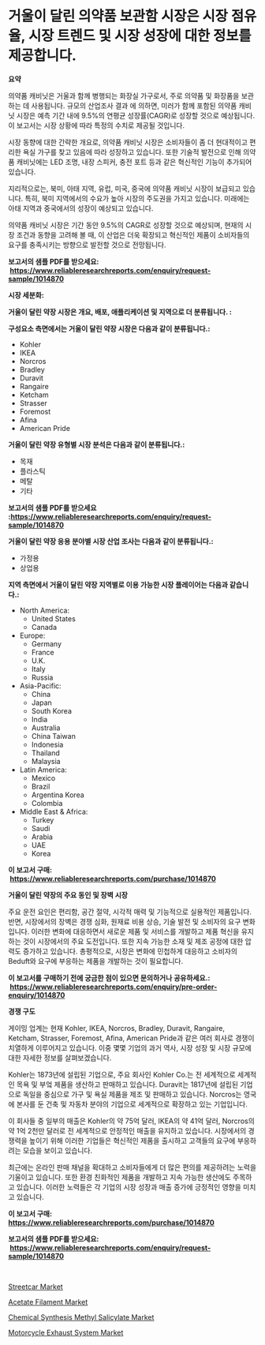 <p><h1>거울이 달린 의약품 보관함 시장은 시장 점유율, 시장 트렌드 및 시장 성장에 대한 정보를 제공합니다.</h1></p><p><strong>요약</strong></p>
<p><p>의약품 캐비닛은 거울과 함께 병행되는 화장실 가구로서, 주로 의약품 및 화장품을 보관하는 데 사용됩니다. 규모의 산업조사 결과 에 의하면, 미러가 함께 포함된 의약품 캐비닛 시장은 예측 기간 내에 9.5%의 연평균 성장률(CAGR)로 성장할 것으로 예상됩니다. 이 보고서는 시장 상황에 따라 특정의 수치로 제공될 것입니다.</p><p>시장 동향에 대한 간략한 개요로, 의약품 캐비닛 시장은 소비자들이 좀 더 현대적이고 편리한 욕실 가구를 찾고 있음에 따라 성장하고 있습니다. 또한 기술적 발전으로 인해 의약품 캐비닛에는 LED 조명, 내장 스피커, 충전 포트 등과 같은 혁신적인 기능이 추가되어 있습니다.</p><p>지리적으로는, 북미, 아태 지역, 유럽, 미국, 중국에 의약품 캐비닛 시장이 보급되고 있습니다. 특히, 북미 지역에서의 수요가 높아 시장의 주도권을 가지고 있습니다. 미래에는 아태 지역과 중국에서의 성장이 예상되고 있습니다.</p><p>의약품 캐비닛 시장은 기간 동안 9.5%의 CAGR로 성장할 것으로 예상되며, 현재의 시장 조건과 동향을 고려해 볼 때, 이 산업은 더욱 확장되고 혁신적인 제품이 소비자들의 요구를 충족시키는 방향으로 발전할 것으로 전망됩니다.</p></p>
<p><strong>보고서의 샘플 PDF를 받으세요: &nbsp;<a href="https://www.reliableresearchreports.com/enquiry/request-sample/1014870">https://www.reliableresearchreports.com/enquiry/request-sample/1014870</a></strong></p>
<p><strong>시장 세분화:</strong></p>
<p><strong> 거울이 달린 약장 시장은 개요, 배포, 애플리케이션 및 지역으로 더 분류됩니다. :</strong></p>
<p><strong>구성요소 측면에서는 거울이 달린 약장 시장은 다음과 같이 분류됩니다.:</strong></p>
<p><ul><li>Kohler</li><li>IKEA</li><li>Norcros</li><li>Bradley</li><li>Duravit</li><li>Rangaire</li><li>Ketcham</li><li>Strasser</li><li>Foremost</li><li>Afina</li><li>American Pride</li></ul></p>
<p><strong> 거울이 달린 약장 유형별 시장 분석은 다음과 같이 분류됩니다.:</strong></p>
<p><ul><li>목재</li><li>플라스틱</li><li>메탈</li><li>기타</li></ul></p>
<p><strong>보고서의 샘플 PDF를 받으세요 :<a href="https://www.reliableresearchreports.com/enquiry/request-sample/1014870">https://www.reliableresearchreports.com/enquiry/request-sample/1014870</a></strong></p>
<p><strong> 거울이 달린 약장 응용 분야별 시장 산업 조사는 다음과 같이 분류됩니다.:</strong></p>
<p><ul><li>가정용</li><li>상업용</li></ul></p>
<p><strong>지역 측면에서 거울이 달린 약장 지역별로 이용 가능한 시장 플레이어는 다음과 같습니다.:</strong></p>
<p><ul>
    <li>
        North America:
        <ul>
            <li>United States</li>
            <li>Canada</li>
        </ul>
    </li>
    <li>
        Europe:
        <ul>
            <li>Germany</li>
            <li>France</li>
            <li>U.K.</li>
            <li>Italy</li>
            <li>Russia</li>
        </ul>
    </li>
    <li>
        Asia-Pacific:
        <ul>
            <li>China</li>
            <li>Japan</li>
            <li>South Korea</li>
            <li>India</li>
            <li>Australia</li>
            <li>China Taiwan</li>
            <li>Indonesia</li>
            <li>Thailand</li>
            <li>Malaysia</li>
        </ul>
    </li>
    <li>
        Latin America:
        <ul>
            <li>Mexico</li>
            <li>Brazil</li>
            <li>Argentina Korea</li>
            <li>Colombia</li>
        </ul>
    </li>
    <li>
        Middle East & Africa:
        <ul>
            <li>Turkey</li>
            <li>Saudi</li>
            <li>Arabia</li>
            <li>UAE</li>
            <li>Korea</li>
        </ul>
    </li>
    </ul></p>
<p><strong>이 보고서 구매: &nbsp;<a href="https://www.reliableresearchreports.com/purchase/1014870">https://www.reliableresearchreports.com/purchase/1014870</a></strong></p>
<p><strong>거울이 달린 약장의 주요 동인 및 장벽 시장</strong></p>
<p><p>주요 운전 요인은 편리함, 공간 절약, 시각적 매력 및 기능적으로 실용적인 제품입니다. 반면, 시장에서의 장벽은 경쟁 심화, 원재료 비용 상승, 기술 발전 및 소비자의 요구 변화입니다. 이러한 변화에 대응하면서 새로운 제품 및 서비스를 개발하고 제품 혁신을 유지하는 것이 시장에서의 주요 도전입니다. 또한 지속 가능한 소재 및 제조 공정에 대한 압력도 증가하고 있습니다. 총평적으로, 시장은 변화에 민첩하게 대응하고 소비자의 Beduft와 요구에 부응하는 제품을 개발하는 것이 필요합니다.</p></p>
<p><strong>이 보고서를 구매하기 전에 궁금한 점이 있으면 문의하거나 공유하세요.: &nbsp;<a href="https://www.reliableresearchreports.com/enquiry/pre-order-enquiry/1014870">https://www.reliableresearchreports.com/enquiry/pre-order-enquiry/1014870</a></strong></p>
<p><strong>경쟁 구도</strong></p>
<p><p>게이밍 업계는 현재 Kohler, IKEA, Norcros, Bradley, Duravit, Rangaire, Ketcham, Strasser, Foremost, Afina, American Pride과 같은 여러 회사로 경쟁이 치열하게 이루어지고 있습니다. 이중 몇몇 기업의 과거 역사, 시장 성장 및 시장 규모에 대한 자세한 정보를 살펴보겠습니다.</p><p>Kohler는 1873년에 설립된 기업으로, 주요 회사인 Kohler Co.는 전 세계적으로 세계적인 목욕 및 부엌 제품을 생산하고 판매하고 있습니다. Duravit는 1817년에 설립된 기업으로 독일을 중심으로 가구 및 욕실 제품을 제조 및 판매하고 있습니다. Norcros는 영국에 본사를 둔 건축 및 자동차 분야의 기업으로 세계적으로 확장하고 있는 기업입니다.</p><p>이 회사들 중 일부의 매출은 Kohler의 약 75억 달러, IKEA의 약 41억 달러, Norcros의 약 1억 2천만 달러로 전 세계적으로 안정적인 매출을 유지하고 있습니다. 시장에서의 경쟁력을 높이기 위해 이러한 기업들은 혁신적인 제품을 출시하고 고객들의 요구에 부응하려는 모습을 보이고 있습니다.</p><p>최근에는 온라인 판매 채널을 확대하고 소비자들에게 더 많은 편의를 제공하려는 노력을 기울이고 있습니다. 또한 환경 친화적인 제품을 개발하고 지속 가능한 생산에도 주목하고 있습니다. 이러한 노력들은 각 기업의 시장 성장과 매출 증가에 긍정적인 영향을 미치고 있습니다.</p></p>
<p><strong>이 보고서 구매: &nbsp; <a href="https://www.reliableresearchreports.com/purchase/1014870">https://www.reliableresearchreports.com/purchase/1014870</a></strong></p>
<p><strong>보고서의 샘플 PDF를 받으세요: &nbsp;<a href="https://www.reliableresearchreports.com/enquiry/request-sample/1014870">https://www.reliableresearchreports.com/enquiry/request-sample/1014870</a></strong><strong></strong></p>
<p>&nbsp;</p>
<p><p><a href="https://github.com/nicoletavirag/Market-Research-Report-List-2/blob/main/streetcar-market.md">Streetcar Market</a></p><p><a href="https://sudsy-motorcycle-bbc.notion.site/Acetate-Filament-Market-Research-Report-Provides-Critical-Insights-that-can-help-Shape-Business-Deve-1c1e59fce6e54573b8ae50281e73e04d">Acetate Filament Market</a></p><p><a href="https://view.publitas.com/reportprime-1/chemical-synthesis-methyl-salicylate-market-research-report-unlocks-analysis-on-the-market-financial-status-market-size-and-market-revenue-upto-2030/">Chemical Synthesis Methyl Salicylate Market</a></p><p><a href="https://github.com/mauripalmi/Market-Research-Report-List-2/blob/main/motorcycle-exhaust-system-market.md">Motorcycle Exhaust System Market</a></p></p>